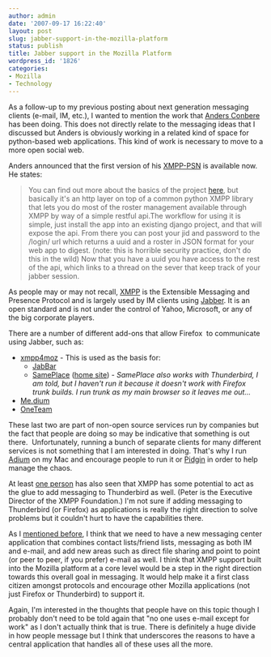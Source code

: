 ```yaml
---
author: admin
date: '2007-09-17 16:22:40'
layout: post
slug: jabber-support-in-the-mozilla-platform
status: publish
title: Jabber support in the Mozilla Platform
wordpress_id: '1826'
categories:
- Mozilla
- Technology
---
```

As a follow-up to my previous posting about next generation messaging clients (e-mail, IM, etc.), I wanted to mention the work that <a href="http://anders.conbere.org">Anders Conbere</a> has been doing. This does not directly relate to the messaging ideas that I discussed but Anders is obviously working in a related kind of space for python-based web applications. This kind of work is necessary to move to a more open social web.

Anders announced that the first version of his <a href="http://anders.conbere.org/journal/post/first-version-xmpp-psn-available/">XMPP-PSN</a> is available now. He states:
<blockquote>You can find out more about the basics of the project <a href="http://anders.conbere.org/journal/post/portable-social-networks-xmpp/">here</a>, but basically it's an http layer on top of a common python XMPP library that lets you do most of the roster management available through XMPP by way of a simple restful api.The workflow for using it is simple, just install the app into an existing django project, and that will expose the api. From there you can post your jid and password to the /login/ url which returns a uuid and a roster in JSON format for your web app to digest. (note: this is horrible security practice, don't do this in the wild) Now that you have a uuid you have access to the rest of the api, which links to a thread on the sever that keep track of your jabber session.
<ul></ul>
</blockquote>
As people may or may not recall, <a href="http://www.xmpp.org/">XMPP</a> is the Extensible Messaging and Presence Protocol and is largely used by IM clients using <a href="http://www.jabber.org/">Jabber</a>. It is an open standard and is not under the control of Yahoo, Microsoft, or any of the big corporate players.

There are a number of different add-ons that allow Firefox  to communicate using Jabber, such as:
<ul>
	<li><a href="https://addons.mozilla.org/en-US/firefox/addon/3632">xmpp4moz</a> - This is used as the basis for:
<ul>
	<li><a href="https://addons.mozilla.org/en-US/firefox/addon/4397">JabBar</a></li>
	<li><a href="https://addons.mozilla.org/en-US/firefox/addon/3633">SamePlace</a> (<a href="http://sameplace.cc/">home site</a>) - <em>SamePlace also works with Thunderbird, I am told, but I haven't run it because it doesn't work with Firefox trunk builds. I run trunk as my main browser so it leaves me out...</em></li>
</ul>
</li>
	<li><a href="http://me.dium.com/jabber/">Me.dium</a></li>
	<li><a href="http://oneteam.im/">OneTeam</a></li>
</ul>
These last two are part of non-open source services run by companies but the fact that people are doing so may be indicative that something is out there.  Unfortunately, running a bunch of separate clients for many different services is not something that I am interested in doing. That's why I run <a href="http://www.adiumx.com/">Adium</a> on my Mac and encourage people to run it or <a href="http://www.pidgin.im/">Pidgin</a> in order to help manage the chaos.

At least <a href="https://stpeter.im/?p=2005">one person</a> has also seen that XMPP has some potential to act as the glue to add messaging to Thunderbird as well. (Peter is the <span>Executive Director of the XMPP Foundation.)</span> I'm not sure if adding messaging to Thunderbird (or Firefox) as applications is really the right direction to solve problems but it couldn't hurt to have the capabilities there.

As I <a href="http://www.arcanology.com/2007/09/04/messaging-clients-in-the-post-web-20-world/">mentioned before</a>, I think that we need to have a new messaging center application that combines contact lists/friend lists, messaging as both IM and e-mail, and add new areas such as direct file sharing and point to point (or peer to peer, if you prefer) e-mail as well. I think that XMPP support built into the Mozilla platform at a core level would be a step in the right direction towards this overall goal in messaging. It would help make it a first class citizen amongst protocols and encourage other Mozilla applications (not just Firefox or Thunderbird) to support it.

Again, I'm interested in the thoughts that people have on this topic though I probably don't need to be told again that "no one uses e-mail except for work" as I don't actually think that is true. There is definitely a huge divide in how people message but I think that underscores the reasons to have a central application that handles all of these uses all the more.
